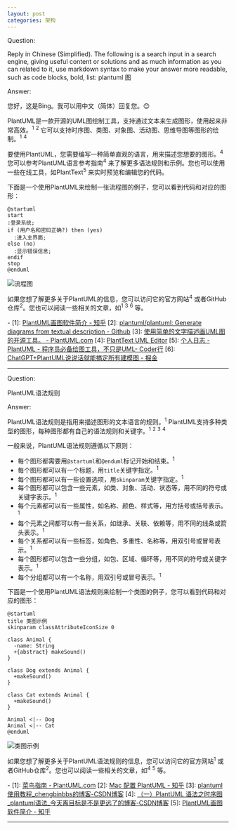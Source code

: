 ```yaml
---
layout: post
categories: 架构
---
```

Question:

Reply in Chinese (Simplified).
The following is a search input in a search engine, giving useful content or solutions and as much information as you can related to it, use markdown syntax to make your answer more readable, such as code blocks, bold, list:
plantuml 图

Answer:

您好，这是Bing。我可以用中文（简体）回复您。😊

PlantUML是一款开源的UML图绘制工具，支持通过文本来生成图形，使用起来非常高效。<sup>1</sup> <sup>2</sup> 它可以支持时序图、类图、对象图、活动图、思维导图等图形的绘制。<sup>1</sup> <sup>4</sup>

要使用PlantUML，您需要编写一种简单直观的语言，用来描述您想要的图形。<sup>4</sup> 您可以参考PlantUML语言参考指南<sup>4</sup> 来了解更多语法规则和示例。您也可以使用一些在线工具，如PlantText<sup>5</sup> 来实时预览和编辑您的代码。

下面是一个使用PlantUML来绘制一张流程图的例子，您可以看到代码和对应的图形：

```plantuml
@startuml
start
:登录系统;
if (用户名和密码正确?) then (yes)
  :进入主界面;
else (no)
  :显示错误信息;
endif
stop
@enduml
```

![流程图](https://www.planttext.com/api/plantuml/img/SoWkIImgAStDuKhEIImkLd1EBLBGjLDmpCbCJbMmKiX8pSd9vL0GcfS0qfQK2W00)

如果您想了解更多关于PlantUML的信息，您可以访问它的官方网站<sup>4</sup> 或者GitHub仓库<sup>2</sup>。您也可以阅读一些相关的文章，如<sup>1</sup> <sup>3</sup> <sup>6</sup> 等。

\-
\[1]: [PlantUML画图软件简介 - 知乎](https://zhuanlan.zhihu.com/p/427358291)
\[2]: [plantuml/plantuml: Generate diagrams from textual description - Github](https://github.com/plantuml/plantuml)
\[3]: [使用简单的文字描述画UML图的开源工具。 - PlantUML.com](https://plantuml.com/zh/)
\[4]: [PlantText UML Editor](https://www.planttext.com/)
\[5]: [个人日志 - PlantUML - 程序员必备绘图工具，不只是UML- Coder行](https://www.coderxing.com/plantuml-the-best-uml-tools.html)
\[6]: [ChatGPT+PlantUML说说话就能搞定所有建模图 - 掘金](https://juejin.cn/post/7222454394020577339)

<hr/>

Question:

PlantUML语法规则

Answer:

PlantUML语法规则是指用来描述图形的文本语言的规则。<sup>1</sup> PlantUML支持多种类型的图形，每种图形都有自己的语法规则和关键字。<sup>1</sup> <sup>2</sup> <sup>3</sup> <sup>4</sup>

一般来说，PlantUML语法规则遵循以下原则：

- 每个图形都需要用`@startuml`和`@enduml`标记开始和结束。<sup>1</sup>
- 每个图形都可以有一个标题，用`title`关键字指定。<sup>1</sup>
- 每个图形都可以有一些设置选项，用`skinparam`关键字指定。<sup>1</sup>
- 每个图形都可以包含一些元素，如类、对象、活动、状态等，用不同的符号或关键字表示。<sup>1</sup>
- 每个元素都可以有一些属性，如名称、颜色、样式等，用方括号或括号表示。<sup>1</sup>
- 每个元素之间都可以有一些关系，如继承、关联、依赖等，用不同的线条或箭头表示。<sup>1</sup>
- 每个关系都可以有一些标签，如角色、多重性、名称等，用双引号或冒号表示。<sup>1</sup>
- 每个图形都可以包含一些分组，如包、区域、循环等，用不同的符号或关键字表示。<sup>1</sup>
- 每个分组都可以有一个名称，用双引号或冒号表示。<sup>1</sup>

下面是一个使用PlantUML语法规则来绘制一个类图的例子，您可以看到代码和对应的图形：

```plantuml
@startuml
title 类图示例
skinparam classAttributeIconSize 0

class Animal {
  -name: String
  +{abstract} makeSound()
}

class Dog extends Animal {
  +makeSound()
}

class Cat extends Animal {
  +makeSound()
}

Animal <|-- Dog
Animal <|-- Cat
@enduml
```

![类图示例](https://www.planttext.com/api/plantuml/img/SoWkIImgAStDuKhEIImkLd3EBLBGjLDmpCbCJbMmKiX8pSd9vL0GcfS0qfQK2W00)

如果您想了解更多关于PlantUML语法规则的信息，您可以访问它的官方网站<sup>1</sup> 或者GitHub仓库<sup>2</sup>。您也可以阅读一些相关的文章，如<sup>4</sup> <sup>5</sup> 等。

\-
\[1]: [菜鸟指南 - PlantUML.com](https://plantuml.com/zh/starting)
\[2]: [Mac 配置 PlantUML - 知乎](https://zhuanlan.zhihu.com/p/107319002)
\[3]: [plantuml使用教程_chengbinbbs的博客-CSDN博客](https://blog.csdn.net/chengbinbbs/article/details/105998740)
\[4]: [（一）PlantUML 语法之时序图_plantuml语法_今天离目标是不是更远了的博客-CSDN博客](https://blog.csdn.net/youngyouth/article/details/88714047)
\[5]: [PlantUML画图软件简介 - 知乎](https://zhuanlan.zhihu.com/p/427358291)

<hr/>

